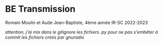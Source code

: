 # BE Transmission 

Romain Moulin et Aude Jean-Baptiste, 4ème année IR-SC 2022-2023 

*attention, j'ai mis dans le gitignore les fichiers .py pour ne pas s'embêter à commit les fichiers créés par gnuradio* 
